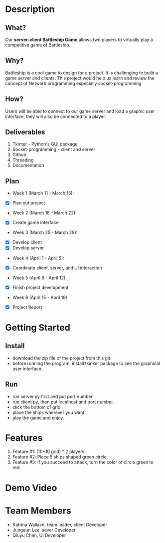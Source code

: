 # Description
## What?
Our **server-client Battleship Game** allows two players to virtually play a competitive game of Battleship.
## Why?
Battleship is a cool game to design for a project. It is challenging to build a game server and clients. This project would help us learn and review the concept of Network programming especially socket-programming.
## How?
Users will be able to connect to our game server and load a graphic user interface, they will also be connected to a player.
## Deliverables
1. Tkinter - Python's GUI package
2. Socket-programming - client and server
3. Github
4. Threading
5. Documentation
## Plan
- Week 1 (March 11 - March 15):
- [X] Plan out project
- Week 2 (March 18 - March 22):
- [X] Create game interface
- Week 3 (March 25 - March 29):
- [X] Develop client
- [X] Develop server
- Week 4 (April 1 - April 5):
- [X] Coordinate client, server, and UI interaction
- Week 5 (April 8 - April 12):
- [X] Finish project development
- Week 6 (April 15 - April 19) 
- [X] Project Report
# Getting Started
## Install
- download the zip file of the project from this git.
- before running the program, install tkinker package to see the graphical user interface.
## Run
- run server.py first and put port number.
- run client.py, then put localhost and port number.
- click the bottom of grid
- place the ships wherever you want. 
- play the game and enjoy. 
# Features
1. Feature #1: (10*10 grid) * 2 players
2. Feature #2: Place 5 ships shaped green circle.
3. Feature #3: If you succeed to attack, turn the color of circle green to red.
# Demo Video

# Team Members
- Katrina Wallace, team leader, client Developer
- Jungeun Lee, sever Developer
- Qiuyu Chen, UI Developer
